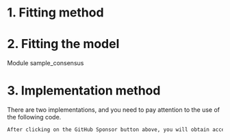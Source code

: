 #  1. Fitting method 

#  2. Fitting the model 

 Module sample_consensus 

#  3. Implementation method 

 There are two implementations, and you need to pay attention to the use of the following code. 

  ```python  
After clicking on the GitHub Sponsor button above, you will obtain access permissions to my private code repository ( https://github.com/slowlon/my_code_bar ) to view this blog code. By searching the code number of this blog, you can find the code you need, code number is: 2024020309574446117
  ```  

